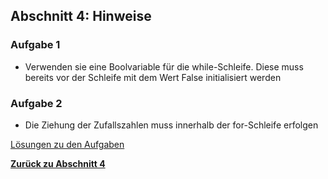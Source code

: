 ## Abschnitt 4: Hinweise

### Aufgabe 1

* Verwenden sie eine Boolvariable für die while-Schleife. Diese muss bereits vor der Schleife mit dem Wert False
  initialisiert werden

### Aufgabe 2

* Die Ziehung der Zufallszahlen muss innerhalb der for-Schleife erfolgen

[Lösungen zu den Aufgaben](part4_solution.md)

[**Zurück zu Abschnitt 4**](part4.md)